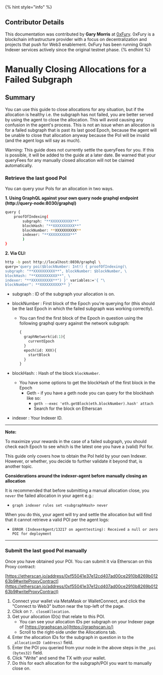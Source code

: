 {% hint style="info" %}
## Contributor Details
This documentation was contributed by **Gary Morris** at [0xFury](https://www.0xfury.com/). 0xFury is a blockchain infrastructure provider with a focus on decentralization and projects that push for Web3 enablement. 0xFury has been running Graph Indexer services actively since the original testnet phase.
{% endhint %}

Manually Closing Allocations for a Failed Subgraph
========
## Summary
You can use this guide to close allocations for any situation, but if the allocation is healthy i.e. the subgraph has not failed, you are better served by using the agent to close the allocation. This will avoid causing any confusion in the agent's process. This is not an issue when an allocation is for a failed subgraph that is past its last good Epoch, because the agent will be unable to close that allocation anyway because the PoI will be invalid (and the agent logs will say as much).

Warning: This guide does not currently settle the queryFees for you. If this is possible, it will be added to the guide at a later date. Be warned that your queryFees for any manually closed allocation will not be claimed automatically.

### Retrieve the last good PoI
You can query your PoIs for an allocation in two ways.

**1. Using GraphQL against your own query node graphql endpoint (http://query-node:8030/graphql)**

```bash
query {
    proofOfIndexing(
        subgraph: "**XXXXXXXXXX**"
        blockHash: "**XXXXXXXXXX**"
        blockNumber: **XXXXXXXXXX**
        indexer: "**XXXXXXXXXX**"
        )
}
```

**2. Via CLI:**

```bash
http -b post http://localhost:8030/graphql \
query='query poi($blockNumber: Int!) { proofOfIndexing(\
subgraph: "**XXXXXXXXXX**", blockNumber: $blockNumber, \
blockHash: "**XXXXXXXXXX**", \
indexer: "**XXXXXXXXXX**") }' variables:='{ "\
blockNumber": **XXXXXXXXXX** }'
```

- subgraph : ID of the subgraph your allocation is on.
- blockNumber : First block of the Epoch you're querying for (this should be the last Epoch in which the failed subgraph was working correctly).
    - You can find the first block of the Epoch in question using the following graphql query against the network subgraph:

        ```graphql
        {
          graphNetwork(id:1){
            currentEpoch
          }
          epoch(id: XXX){
            startBlock
          }
        }
        ```

- blockHash: : Hash of the block `blockNumber`.
    - You have some options to get the blockHash of the first block in the Epoch
        - Geth - if you have a geth node you can query for the blockhash like so:
            - `geth --exec 'eth.getBlock(eth.blockNumber).hash' attach`
            - Search for the block on Etherscan
- indexer : Your Indexer ID.

---

**Note:**

To maximize your rewards in the case of a failed subgraph, you should check each Epoch to see which is the latest one you have a (valid) PoI for.

This guide only covers how to obtain the PoI held by your own Indexer. However, or whether, you decide to further validate it beyond that, is another topic.

**Considerations around the indexer-agent before manually closing an allocation**

It is recommended that before submitting a manual allocation close, you `never` the failed allocation in your agent e.g.:

- `graph indexer rules set <subgraphHash> never`

When you do this, your agent will try and settle the allocation but will find that it cannot retrieve a valid POI per the agent logs:

- `ERROR (IndexerAgent/13217 on agenttesting): Received a null or zero POI for deployment`

---

### Submit the last good PoI manually

Once you have obtained your POI. You can submit it via Etherscan on this Proxy contract:

[https://etherscan.io/address/0xf55041e37e12cd407ad00ce2910b8269b01263b9#writeProxyContract](https://etherscan.io/address/0xf55041e37e12cd407ad00ce2910b8269b01263b9#writeProxyContract)

1. Connect your wallet via MetaMask or WalletConnect, and click the "Connect to Web3" button near the top-left of the page.
2. Click on `7. closeAllocation`.
3. Get your allocation ID(s) that relate to this POI.
    - You can see your allocation IDs per subgraph on your Indexer page of [https://graphscan.io](https://graphscan.io/)
    - Scroll to the right-side under the Allocations tab.
4. Enter the allocation IDs for the subgraph in question in to the `_allocationID (address)` field.
5. Enter the POI you queried from your node in the above steps in the `_poi (bytes32)` field.
6. Click "Write" and send the TX with your wallet.
7. Do this for each allocation for the subgraph/POI you want to manually close on.
